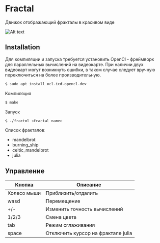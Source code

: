 # Fractal
Движок отображающий фракталы в красивом виде


![Alt text](demo/demo-1.gif?raw=true "Title")

## Installation
Для компиляции и запуска требуется установить OpenCl - фреймворк для параллельных вычислений на видеокарте. При наличии двух видеокарт могут возникнуть ошибки, в таком случае следует вручную переключиться на более производительную.
```sh
$ sudo apt install ocl-icd-opencl-dev
```

Компиляция
```sh
$ make
```
Запуск 
```sh
$ ./fractol <fractal name>
```
Список фракталов:
- mandelbrot
- burning_ship
- celtic_mandelbrot
- julia

## Управление

| Кнопка | Описание |
| ------ | ------ |
| Колесо мыши | Приблизить/отдалить |
| wasd | Перемещение |
| +/- | Изменить точность вычислений |
| 1/2/3 | Смена цвета |
| tab | Режим сглаживания |
| space | Отключить курсор на фрактале julia |
